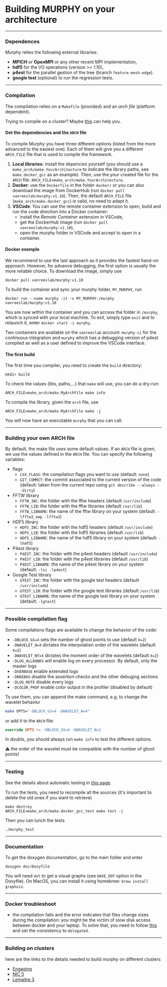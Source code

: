 # Building MURPHY on your architecture

---------------------
### Dependences
Murphy relies the following external libraries:
- **MPICH** or **OpenMPI** or any other recent MPI implementation,
- **hdf5** for the I/O operations (version >= 1.10),
- **p4est** for the parallel gestion of the tree (branch `feature-mesh-edge`).
- **google test** (optional) to run the regression tests.

---------------------
### Compilation
The compilation relies on a `Makefile` (provided) and an _arch file_ (platform dependent).

Trying to compile on a cluster?
Maybe [this](https://github.com/van-Rees-Lab/murphy/issues/21) can help you.

#### Get the dependencies and the `ARCH` file
To compile Murphy you have three different options (listed from the more advanced to the easiest one). Each of them will give you a different `ARCH_FILE` file that is used to compile the framework.
1. **Local libraries**: install the depencies yourself (you should use a `make_arch/make.YourArchitecture` to indicate the library paths, see `make.docker_gcc` as an example). Then, use the your created file for the `ARCH` file: `ARCH_FILE=make_arch/make.YourArchitecture`.
2. **Docker**: use the `Dockerfile` in the folder `docker/` or you can also download the image from DockerHub (run `docker pull vanreeslab/murphy:v1.10`). Then, the default `ARCH_FILE` file (`make_arch/make.docker_gcc`) is valid, no need to adapt it.
3. **VSCode**: You can use the remote container extension to open, build and run the code direction into a Docker container:
    - install the *Remote Container* extension in VSCode,
    - get the DockerHub image (run `docker pull vanreeslab/murphy:v1.10`),
    - open the murphy folder in VSCode and accept to open in a container.

#### Docker exemple
We recommend to use the last approach as it provides the fastest hand-on approach. However, for advance debugging, the first option is usually the more reliable choice.
To download the image, simply use
```
docker pull vanreeslab/murphy:v1.10
```
To build the container and sync your murphy folder, `MY_MURPHY`, run
```
docker run --name murphy -it -v MY_MURPHY:/murphy vanreeslab/murphy:v1.10
```
You are now within the container and you can access the folder in `/murphy`, which is synced with your local machine.
To exit, simply type `exit` and to relaunch it, enter `docker start -i murphy`.

Two containers are available on the `vanreeslab` account: `murphy-ci` for the continuous integration and `murphy` which has a debugging version of p4est compiled as well as a user defined to improve the VSCode interface.

#### The first build
The first time you compiler, you need to create the `build` directory:
```
mkdir build
```
To check the values (libs, paths,...) that `make` will use, you can do a dry-run:
```
ARCH_FILE=make_arch/make.MyArchFile make info
```
To compile the library, given the `arch` file, use
```
ARCH_FILE=make_arch/make.MyArchFile make -j
```
You will now have an executable `murphy` that you can call.

---------------------
### Building your own ARCH file
By default, the make file uses some default values. If an `ARCH` file is given, we use the values defined in the `ARCH` file.
You can specify the following variables:
- flags
    - `CXX_FLAGS`: the compilation flags you want to use (default: `none`)
    - `GIT_COMMIT`: the commit associated to the current version of the code (default: taken from the current repo using `git describe --always --dirty`)
- FFTW library
    - `FFTW_INC`: the folder with the fftw headers (default `/usr/include`)
    - `FFTW_LIB`: the folder with the fftw libraries (default `/usr/lib`)
    - `FFTW_LIBNAME`: the name of the fftw library on your system (default: `-lfftw3_omp -lfftw3`)
- HDF5 library
    - `HDF5_INC`: the folder with the hdf5 headers (default `/usr/include`)
    - `HDF5_LIB`: the folder with the hdf5 libraries (default `/usr/lib`)
    - `HDF5_LIBNAME`: the name of the hdf5 library on your system (default: `-lhdf5`)
- P4est library
    - `P4EST_INC`: the folder with the p4est headers (default `/usr/include`)
    - `P4EST_LIB`: the folder with the p4est libraries (default `/usr/lib`)
    - `P4EST_LIBNAME`: the name of the p4est library on your system (default: `-lsc -lp4est`)
- Google Test library
    - `GTEST_INC`: the folder with the google test headers (default `/usr/include`)
    - `GTEST_LIB`: the folder with the google test libraries (default `/usr/lib`)
    - `GTEST_LIBNAME`: the name of the google test library on your system (default: `-lgtest`)

---------------------
### Possible compilation flag
Some compilations flags are available to change the behavior of the code:
- `-DBLOCK_GS=X` sets the number of ghost points to use (default `X=2`)
- `-DWAVELET_N=X` dictates the interpolation order of the wavelets (default `X=2`)
- `-DWAVELET_NT=X` dictates the moment order of the wavelets (default `X=2`)
- `-DLOG_ALLRANKS` will enable log on every processor. By default, only the master logs
- `-DVERBOSE` enable extended logs
- `-DNDEBUG` disable the assertion checks and the other debuging sections
- `-DLOG_MUTE` disable every logs
- `-DCOLOR_PROF` enable color output in the profiler (disabled by default)
<!-- - ```-DMG_GAUSSSEIDEL``` uses the gauss-seidel smoother instead of the Jacobi one -->

To use them, you can append the make command, e.g. to change the wavelet behavior
```sh
make OPTS="-DBLOCK_GS=4 -DWAVELET_N=4"
```
or add it to the `ARCH` file:
```makefile
override OPTS += -DBLOCK_GS=4 -DWAVELET_N=2
```

In doubts, you should always run `make info` to test the different options.

:warning: the order of the wavelet must be compatible with the number of ghost points!

---------------------
### Testing
See the details about automatic testing in [this page](doc/contribute.md).

To run the tests, you need to recompile all the sources (it's important to delete the old ones if you want to retrieve)
```
make destroy
ARCH_FILE=make_arch/make.docker_gcc_test make test -j
```
Then you can lunch the tests
```
./murphy_test
```

---------------------
### Documentation
To get the doxygen documentation, go to the main folder and enter
```
doxygen doc/Doxyfile
```
You will need `dot` to get a visual graphs (see `HAVE_DOT` option in the Doxyfile).
On MacOS, you can install it using homebrew: `brew install graphviz`.


---------------------
### Docker troubleshoot

- the compilation fails and the error indicates that files change sizes during the compilation:
you might be the victim of slow disk access between docker and your laptop. To solve that, you need to follow [this](https://code.visualstudio.com/docs/remote/containers-advanced#_update-the-mount-consistency-to-delegated-for-macos) and set the consistency to `delegated`.


---------------------
### Building on clusters
here are the links to the details needed to build murphy on different clusters
- [Engaging](doc/engaging.md)
- [NIC 5](doc/nic5.md)
- [Lemaitre 3](doc/lm3.md)

<!-- 
-----------------------
### Installation from scratch
We here assume that you have nothing installed and we showcase how to build OpenMPI, HDF5 and p4est all together. 

:warning: we here perform a debug build, do not use this one for production use
```sh
# Open MPI
wget https://download.open-mpi.org/release/open-mpi/v4.0/openmpi-4.0.4.tar.gz
tar -xvf openmpi-4.0.4.tar.gz 
cd openmpi-4.0.4
./configure --prefix=${HOME}/ompi_4.0.4 --enable-debug --enable-memchecker
make install -j12
``` -->

<!-- *to be continued* -->